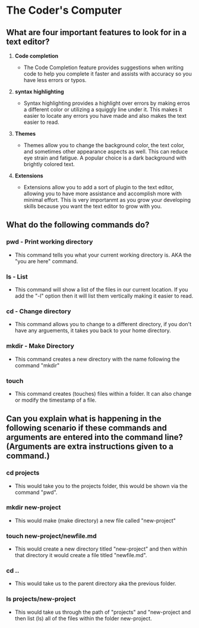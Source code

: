 # The Coder's Computer

## What are four important features to look for in a text editor?

1. **Code completion**
 
      * The Code Completion feature provides suggestions when writing code to help you complete it faster and assists with accuracy so you have less errors or typos. 
1. **syntax highlighting**

     * Syntax highlighting provides a highlight over errors by making erros a different color or utilizing a squiggly line under it. This makes it easier to locate any errors you have made and also makes the text easier to read.
1. **Themes**

    * Themes allow you to change the background color, the text color, and sometimes other appearance aspects as well. This can reduce eye strain and fatigue. A popular choice is a dark background with brightly colored text. 
1. **Extensions**

   * Extensions allow you to add a sort of plugin to the text editor, allowing you to have more assistance and accomplish more with minimal effort. This is very importanmt as you grow your developing skills because you want the text editor to grow with you.

## What do the following commands do?

### pwd - Print working directory

*  This command tells you what your current working directory is. AKA the "you are here" command.


### ls - List

* This command will show a list of the files in our current location. If you add the "-l" option then it will list them vertically making it easier to read.

### cd - Change directory

* This command allows you to change to a different directory, if you don't have any arguements, it takes you back to your home directory.

### mkdir - Make Directory

* This command creates a new directory with the name following the command "mkdir"

### touch

* This command creates (touches) files within a folder. It can also change or modify the timestamp of a file.

## Can you explain what is happening in the following scenario if these commands and arguments are entered into the command line? (Arguments are extra instructions given to a command.)


### cd projects

*  This would take you to the projects folder, this would be shown via the command "pwd". 

### mkdir new-project

*  This would make (make directory) a new file called "new-project"

### touch new-project/newfile.md

* This would create a new directory titled "new-project" and then within that directory it would create a file titled "newfile.md". 

### cd ..

* This would take us to the parent directory aka the previous folder.

### ls projects/new-project

* This would take us through the path of "projects" and "new-project and then list (ls) all of the files within the folder new-project.
